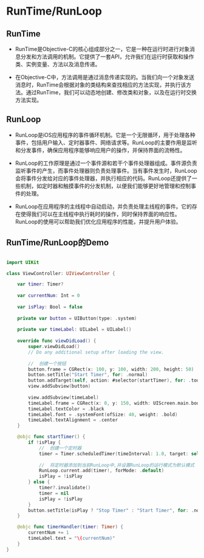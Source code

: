 # RunTime/RunLoop

## RunTime

+ RunTime是Objective-C的核心组成部分之一，它是一种在运行时进行对象消息分发和方法调用的机制。它提供了一套API，允许我们在运行时获取和操作类、实例变量、方法以及消息传递。

+ 在Objective-C中，方法调用是通过消息传递实现的。当我们向一个对象发送消息时，RunTime会根据对象的类结构来查找相应的方法实现，并执行该方法。通过RunTime，我们可以动态地创建、修改类和对象，以及在运行时交换方法实现。

## RunLoop

+ RunLoop是iOS应用程序的事件循环机制。它是一个无限循环，用于处理各种事件，包括用户输入、定时器事件、网络请求等。RunLoop的主要作用是监听和分发事件，确保应用程序能够响应用户的操作，并保持界面的流畅性。

+ RunLoop的工作原理是通过一个事件源和若干个事件处理器组成。事件源负责监听事件的产生，而事件处理器则负责处理事件。当有事件发生时，RunLoop会将事件分发给对应的事件处理器，并执行相应的代码。RunLoop还提供了一些机制，如定时器和触摸事件的分发机制，以便我们能够更好地管理和控制事件的处理。

+ RunLoop在应用程序的主线程中自动启动，并负责处理主线程的事件。它的存在使得我们可以在主线程中执行耗时的操作，同时保持界面的响应性。RunLoop的使用可以帮助我们优化应用程序的性能，并提升用户体验。

## RunTime/RunLoop的Demo

``` swift

import UIKit

class ViewController: UIViewController {

    var timer: Timer?
    
    var currentNum: Int = 0
    
    var isPlay: Bool = false
    
    private var button = UIButton(type: .system)
    
    private var timeLabel: UILabel = UILabel()
    
    override func viewDidLoad() {
        super.viewDidLoad()
        // Do any additional setup after loading the view.
        
        //  创建一个按钮
        button.frame = CGRect(x: 100, y: 100, width: 200, height: 50)
        button.setTitle("Start Timer", for: .normal)
        button.addTarget(self, action: #selector(startTimer), for: .touchUpInside)
        view.addSubview(button)
        
        view.addSubview(timeLabel)
        timeLabel.frame = CGRect(x: 0, y: 150, width: UIScreen.main.bounds.width, height: 40)
        timeLabel.textColor = .black
        timeLabel.font = .systemFont(ofSize: 40, weight: .bold)
        timeLabel.textAlignment = .center
    }

    @objc func startTimer() {
        if !isPlay {
            //  创建一个定时器
            timer = Timer.scheduledTimer(timeInterval: 1.0, target: self, selector: #selector(timerHandler(timer: )), userInfo: nil, repeats: true)
            
            //  将定时器添加到当前RunLoop中,并设置RunLoop的运行模式为默认模式
            RunLoop.current.add(timer!, forMode: .default)
            isPlay = !isPlay
        } else {
            timer?.invalidate()
            timer = nil
            isPlay = !isPlay
        }
        button.setTitle(isPlay ? "Stop Timer" : "Start Timer", for: .normal)
    }

    @objc func timerHandler(timer: Timer) {
        currentNum += 1
        timeLabel.text = "\(currentNum)"
    }
}

```